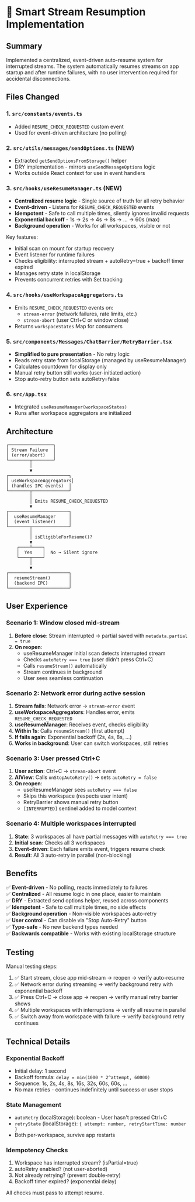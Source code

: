 # 🤖 Smart Stream Resumption Implementation

## Summary

Implemented a centralized, event-driven auto-resume system for interrupted streams. The system automatically resumes streams on app startup and after runtime failures, with no user intervention required for accidental disconnections.

## Files Changed

### 1. `src/constants/events.ts`
- Added `RESUME_CHECK_REQUESTED` custom event
- Used for event-driven architecture (no polling)

### 2. `src/utils/messages/sendOptions.ts` (NEW)
- Extracted `getSendOptionsFromStorage()` helper
- DRY implementation - mirrors `useSendMessageOptions` logic
- Works outside React context for use in event handlers

### 3. `src/hooks/useResumeManager.ts` (NEW)
- **Centralized resume logic** - Single source of truth for all retry behavior
- **Event-driven** - Listens for `RESUME_CHECK_REQUESTED` events
- **Idempotent** - Safe to call multiple times, silently ignores invalid requests
- **Exponential backoff** - 1s → 2s → 4s → 8s → ... → 60s (max)
- **Background operation** - Works for all workspaces, visible or not

Key features:
- Initial scan on mount for startup recovery
- Event listener for runtime failures
- Checks eligibility: interrupted stream + autoRetry=true + backoff timer expired
- Manages retry state in localStorage
- Prevents concurrent retries with Set tracking

### 4. `src/hooks/useWorkspaceAggregators.ts`
- Emits `RESUME_CHECK_REQUESTED` events on:
  - `stream-error` (network failures, rate limits, etc.)
  - `stream-abort` (user Ctrl+C or window close)
- Returns `workspaceStates` Map for consumers

### 5. `src/components/Messages/ChatBarrier/RetryBarrier.tsx`
- **Simplified to pure presentation** - No retry logic
- Reads retry state from localStorage (managed by useResumeManager)
- Calculates countdown for display only
- Manual retry button still works (user-initiated action)
- Stop auto-retry button sets autoRetry=false

### 6. `src/App.tsx`
- Integrated `useResumeManager(workspaceStates)`
- Runs after workspace aggregators are initialized

## Architecture

```
┌─────────────────┐
│ Stream Failure  │
│ (error/abort)   │
└────────┬────────┘
         │
         ▼
┌───────────────────────┐
│ useWorkspaceAggregators│
│ (handles IPC events)  │
└────────┬──────────────┘
         │
         │ Emits RESUME_CHECK_REQUESTED
         ▼
┌───────────────────────┐
│  useResumeManager     │
│  (event listener)     │
└────────┬──────────────┘
         │
         │ isEligibleForResume()?
         ▼
    ┌────┴────┐
    │  Yes    │  No → Silent ignore
    └────┬────┘
         │
         ▼
┌───────────────────────┐
│  resumeStream()       │
│  (backend IPC)        │
└───────────────────────┘
```

## User Experience

### Scenario 1: Window closed mid-stream
1. **Before close**: Stream interrupted → partial saved with `metadata.partial = true`
2. **On reopen**:
   - useResumeManager initial scan detects interrupted stream
   - Checks `autoRetry === true` (user didn't press Ctrl+C)
   - Calls `resumeStream()` automatically
   - Stream continues in background
   - User sees seamless continuation

### Scenario 2: Network error during active session
1. **Stream fails**: Network error → `stream-error` event
2. **useWorkspaceAggregators**: Handles error, emits `RESUME_CHECK_REQUESTED`
3. **useResumeManager**: Receives event, checks eligibility
4. **Within 1s**: Calls `resumeStream()` (first attempt)
5. **If fails again**: Exponential backoff (2s, 4s, 8s, ...)
6. **Works in background**: User can switch workspaces, still retries

### Scenario 3: User pressed Ctrl+C
1. **User action**: Ctrl+C → `stream-abort` event
2. **AIView**: Calls `onStopAutoRetry()` → sets `autoRetry = false`
3. **On reopen**:
   - useResumeManager sees `autoRetry === false`
   - Skips this workspace (respects user intent)
   - RetryBarrier shows manual retry button
   - `[INTERRUPTED]` sentinel added to model context

### Scenario 4: Multiple workspaces interrupted
1. **State**: 3 workspaces all have partial messages with `autoRetry === true`
2. **Initial scan**: Checks all 3 workspaces
3. **Event-driven**: Each failure emits event, triggers resume check
4. **Result**: All 3 auto-retry in parallel (non-blocking)

## Benefits

✅ **Event-driven** - No polling, reacts immediately to failures  
✅ **Centralized** - All resume logic in one place, easier to maintain  
✅ **DRY** - Extracted send options helper, reused across components  
✅ **Idempotent** - Safe to call multiple times, no side effects  
✅ **Background operation** - Non-visible workspaces auto-retry  
✅ **User control** - Can disable via "Stop Auto-Retry" button  
✅ **Type-safe** - No new backend types needed  
✅ **Backwards compatible** - Works with existing localStorage structure

## Testing

Manual testing steps:
1. ✅ Start stream, close app mid-stream → reopen → verify auto-resume
2. ✅ Network error during streaming → verify background retry with exponential backoff
3. ✅ Press Ctrl+C → close app → reopen → verify manual retry barrier shows
4. ✅ Multiple workspaces with interruptions → verify all resume in parallel
5. ✅ Switch away from workspace with failure → verify background retry continues

## Technical Details

### Exponential Backoff
- Initial delay: 1 second
- Backoff formula: `delay = min(1000 * 2^attempt, 60000)`
- Sequence: 1s, 2s, 4s, 8s, 16s, 32s, 60s, 60s, ...
- No max retries - continues indefinitely until success or user stops

### State Management
- `autoRetry` (localStorage): boolean - User hasn't pressed Ctrl+C
- `retryState` (localStorage): `{ attempt: number, retryStartTime: number }`
- Both per-workspace, survive app restarts

### Idempotency Checks
1. Workspace has interrupted stream? (isPartial=true)
2. autoRetry enabled? (not user-aborted)
3. Not already retrying? (prevent double-retry)
4. Backoff timer expired? (exponential delay)

All checks must pass to attempt resume.
